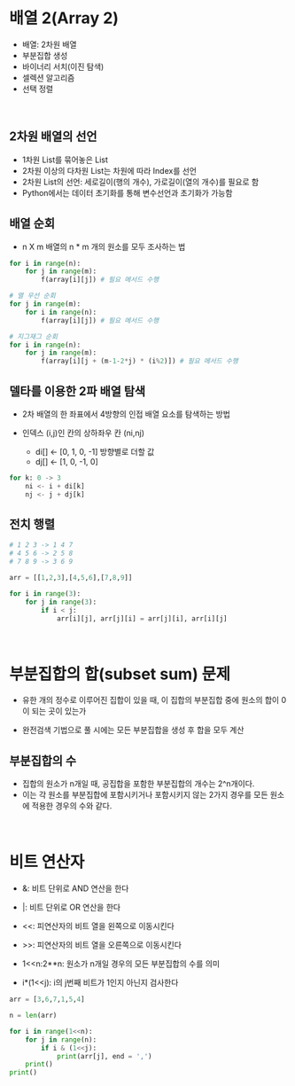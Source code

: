 # 배열 2(Array 2)

* 배열: 2차원 배열
* 부분집합 생성
* 바이너리 서치(이진 탐색)
* 셀렉션 알고리즘
* 선택 정렬

<br>

## 2차원 배열의 선언

* 1차원 List를 묶어놓은 List
* 2차원 이상의 다차원 List는 차원에 따라 Index를 선언
* 2차원 List의 선언: 세로길이(행의 개수), 가로길이(열의 개수)를 필요로 함
* Python에서는 데이터 초기화를 통해 변수선언과 초기화가 가능함

## 배열 순회

* n X m 배열의 n * m 개의 원소를 모두 조사하는 법

```python
for i in range(n):
    for j in range(m):
        f(array[i][j]) # 필요 메서드 수행

# 열 우선 순회
for j in range(m):
    for i in range(n):
        f(array[i][j]) # 필요 메서드 수행       

# 지그재그 순회
for i in range(n):
    for j in range(m):
        f(array[i][j + (m-1-2*j) * (i%2)]) # 필요 메서드 수행

```

## 델타를 이용한 2파 배열 탐색

* 2차 배열의 한 좌표에서 4방향의 인접 배열 요소를 탐색하는 방법

* 인덱스 (i,j)인 칸의 상하좌우 칸 (ni,nj)
    * di[] <- \[0, 1, 0, -1] 방향별로 더할 값
    * dj[] <- \[1, 0, -1, 0]

```python
for k: 0 -> 3
    ni <- i + di[k]
    nj <- j + dj[k]
```

## 전치 행렬

```python
# 1 2 3 -> 1 4 7
# 4 5 6 -> 2 5 8
# 7 8 9 -> 3 6 9

arr = [[1,2,3],[4,5,6],[7,8,9]]

for i in range(3):
    for j in range(3):
        if i < j:
            arr[i][j], arr[j][i] = arr[j][i], arr[i][j]
```

<br>

# 부분집합의 합(subset sum) 문제

* 유한 개의 정수로 이루어진 집합이 있을 때, 이 집합의 부분집합 중에 원소의 합이 0 이 되는 곳이 있는가

* 완전검색 기법으로 풀 시에는 모든 부분집합을 생성 후 합을 모두 계산

## 부분집합의 수

* 집합의 원소가 n개일 때, 공집합을 포함한 부분집합의 개수는 2^n개이다.
* 이는 각 원소를 부분집합에 포함시키거나 포함시키지 않는 2가지 경우를 모든 원소에 적용한 경우의 수와 같다.

<br>

# 비트 연산자

* &: 비트 단위로 AND 연산을 한다
* |: 비트 단위로 OR 연산을 한다
* <<: 피연산자의 비트 열을 왼쪽으로 이동시킨다
* \>>: 피연산자의 비트 열을 오른쪽으로 이동시킨다

* 1<<n:2**n: 원소가 n개일 경우의 모든 부분집합의 수를 의미

* i*(1<<j): i의 j번째 비트가 1인지 아닌지 검사한다

```python
arr = [3,6,7,1,5,4]

n = len(arr)

for i in range(1<<n):
    for j in range(n):
        if i & (1<<j):
            print(arr[j], end = ',')
    print()
print()
```
